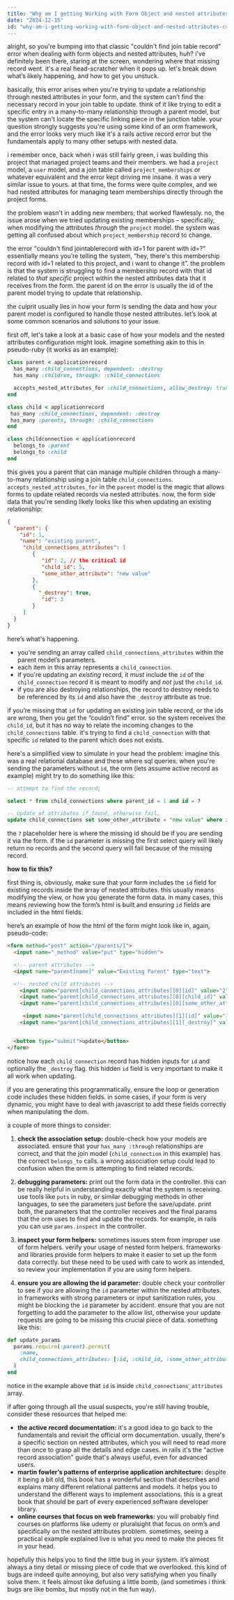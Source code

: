 ```yaml
---
title: "Why am I getting Working with Form Object and nested attributes: Couldn't find JoinTableRecord with ID=1 for Parent with ID=?"
date: "2024-12-15"
id: "why-am-i-getting-working-with-form-object-and-nested-attributes-couldnt-find-jointablerecord-with-id1-for-parent-with-id"
---
```


alright, so you're bumping into that classic "couldn't find join table record" error when dealing with form objects and nested attributes, huh? i've definitely been there, staring at the screen, wondering where that missing record went. it's a real head-scratcher when it pops up. let's break down what’s likely happening, and how to get you unstuck.

basically, this error arises when you're trying to update a relationship through nested attributes in your form, and the system can’t find the necessary record in your join table to update. think of it like trying to edit a specific entry in a many-to-many relationship through a parent model, but the system can't locate the specific linking piece in the junction table. your question strongly suggests you're using some kind of an orm framework, and the error looks very much like it's a rails active record error but the fundamentals apply to many other setups with nested data.

i remember once, back when i was still fairly green, i was building this project that managed project teams and their members. we had a `project` model, a `user` model, and a join table called `project_memberships` or whatever equivalent and the error kept driving me insane. it was a very similar issue to yours. at that time, the forms were quite complex, and we had nested attributes for managing team memberships directly through the project forms.

the problem wasn't in adding new members; that worked flawlessly. no, the issue arose when we tried updating existing memberships – specifically, when modifying the attributes *through* the `project` model. the system was getting all confused about which `project_membership` record to change.

the error "couldn't find jointablerecord with id=1 for parent with id=?" essentially means you’re telling the system, “hey, there's this membership record with id=1 related to this project, and i want to change it”. the problem is that the system is struggling to find a membership record with that id related to *that specific* project within the nested attributes data that it receives from the form. the parent id on the error is usually the id of the parent model trying to update that relationship.

the culprit usually lies in how your form is sending the data and how your parent model is configured to handle those nested attributes. let’s look at some common scenarios and solutions to your issue.

first off, let's take a look at a basic case of how your models and the nested attributes configuration might look. imagine something akin to this in pseudo-ruby (it works as an example):

```ruby
class parent < applicationrecord
  has_many :child_connections, dependent: :destroy
  has_many :children, through: :child_connections

  accepts_nested_attributes_for :child_connections, allow_destroy: true
end

class child < applicationrecord
 has_many :child_connections, dependent: :destroy
 has_many :parents, through: :child_connections
end

class childconnection < applicationrecord
  belongs_to :parent
  belongs_to :child
end
```

this gives you a parent that can manage multiple children through a many-to-many relationship using a join table `child_connections`. `accepts_nested_attributes_for` in the `parent` model is the magic that allows forms to update related records via nested attributes. now, the form side data that you're sending likely looks like this when updating an existing relationship:

```json
{
  "parent": {
    "id": 1,
    "name": "existing parent",
     "child_connections_attributes": [
        {
           "id": 2, // the critical id
           "child_id": 5,
           "some_other_attribute": "new value"
        },
        {
          "_destroy": true,
           "id": 3
        }
     ]
  }
}
```

here’s what's happening.

*   you're sending an array called `child_connections_attributes` within the parent model’s parameters.
*   each item in this array represents a `child_connection`.
*   if you're updating an *existing* record, it *must* include the `id` of the `child_connection` record it is meant to modify and *not* just the `child_id`.
*   if you are also destroying relationships, the record to destroy needs to be referenced by its `id` and also have the `_destroy` attribute as true.

if you’re missing that `id` for updating an existing join table record, or the ids are wrong, then you get the “couldn’t find” error. so the system receives the `child_id`, but it has no way to relate the incoming changes to the `child_connections` table. it's trying to find a `child_connection` with that specific `id` related to the parent which does not exists.

here's a simplified view to simulate in your head the problem: imagine this was a real relational database and these where sql queries. when you're sending the parameters without `id`, the orm (lets assume active record as example) might try to do something like this:

```sql
-- attempt to find the record:

select * from child_connections where parent_id = 1 and id = ?

-- update of attributes if found, otherwise fail.
update child_connections set some_other_attribute = "new value" where id = 2

```

the `?` placeholder here is where the missing id should be if you are sending it via the form. if the `id` parameter is missing the first select query will likely return no records and the second query will fail because of the missing record.

**how to fix this?**

first thing is, obviously, make sure that your form includes the `id` field for existing records inside the array of nested attributes. this usually means modifying the view, or how you generate the form data. in many cases, this means reviewing how the form’s html is built and ensuring `id` fields are included in the html fields.

here’s an example of how the html of the form might look like in, again, pseudo-code:

```html
<form method="post" action="/parents/1">
  <input name="_method" value="put" type="hidden">

  <!-- parent attributes -->
  <input name="parent[name]" value="Existing Parent" type="text">

  <!-- nested child attributes -->
    <input name="parent[child_connections_attributes][0][id]" value="2" type="hidden">
    <input name="parent[child_connections_attributes][0][child_id]" value="5" type="hidden">
    <input name="parent[child_connections_attributes][0][some_other_attribute]" type="text" value="existing value">

     <input name="parent[child_connections_attributes][1][id]" value="3" type="hidden">
    <input name="parent[child_connections_attributes][1][_destroy]" value="true" type="hidden">


  <button type="submit">update</button>
</form>
```

notice how each `child_connection` record has hidden inputs for `id` and optionally the `_destroy` flag. this hidden `id` field is very important to make it all work when updating.

if you are generating this programmatically, ensure the loop or generation code includes these hidden fields. in some cases, if your form is very dynamic, you might have to deal with javascript to add these fields correctly when manipulating the dom.

a couple of more things to consider:

1.  **check the association setup:** double-check how your models are associated. ensure that your `has_many :through` relationships are correct, and that the join model (`child_connection` in this example) has the correct `belongs_to` calls. a wrong association setup could lead to confusion when the orm is attempting to find related records.

2.  **debugging parameters:** print out the form data in the controller. this can be really helpful in understanding exactly what the system is receiving. use tools like `puts` in ruby, or similar debugging methods in other languages, to see the parameters just before the save/update. print both, the parameters that the controller receives and the final params that the orm uses to find and update the records. for example, in rails you can use `params.inspect` in the controller.

3.  **inspect your form helpers:** sometimes issues stem from improper use of form helpers. verify your usage of nested form helpers. frameworks and libraries provide form helpers to make it easier to set up the form data correctly. but these need to be used with care to work as intended, so review your implementation if you are using form helpers.

4.  **ensure you are allowing the id parameter:** double check your controller to see if you are allowing the `id` parameter within the nested attributes. in frameworks with strong parameters or input sanitization rules, you might be blocking the `id` parameter by accident. ensure that you are not forgetting to add the parameter to the allow list, otherwise your update requests are going to be missing this crucial piece of data. something like this:

```ruby
def update_params
  params.require(:parent).permit(
    :name,
    child_connections_attributes: [:id, :child_id, :some_other_attribute, :_destroy]
  )
end
```

notice in the example above that `id` is inside `child_connections_attributes` array.

if after going through all the usual suspects, you're *still* having trouble, consider these resources that helped me:

*   **the active record documentation:** it's a good idea to go back to the fundamentals and revisit the official orm documentation. usually, there's a specific section on nested attributes, which you will need to read more than once to grasp all the details and edge cases. in rails it's the "active record association" guide that's always useful, even for advanced users.
*   **martin fowler’s patterns of enterprise application architecture:** despite it being a bit old, this book has a wonderful section that describes and explains many different relational patterns and models. it helps you to understand the different ways to implement associations. this is a great book that should be part of every experienced software developer library.
*   **online courses that focus on web frameworks:** you will probably find courses on platforms like udemy or pluralsight that focus on orm’s and specifically on the nested attributes problem. sometimes, seeing a practical example explained live is what you need to make the pieces fit in your head.

hopefully this helps you to find the little bug in your system. it’s almost always a tiny detail or missing piece of code that we overlooked. this kind of bugs are indeed quite annoying, but also very satisfying when you finally solve them. it feels almost like defusing a little bomb, (and sometimes i think bugs are like bombs, but mostly not in the fun way).

